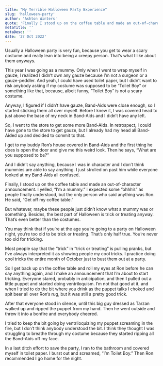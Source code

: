 ```yaml
---
title: "My Terrible Halloween Party Experience"
slug: 'halloween-party'
author: 'Ashton Winters'
quote: 'Finally I stood up on the coffee table and made an out-of-character announcement. I yelled, “I’m a mummy.” I expected some “ohhh’s” as people finally understood, but the only person who said anything was Ron. He said, 'Get off my coffee table.''
metaTitle: ''
metaDesc: ''
date: '27 Oct 2022'
---
```


Usually a Halloween party is very fun, because you get to wear a scary costume and really lean into being a creepy person. That’s what I like about them anyways.

This year I was going as a mummy. Only when I went to wrap myself in gauze, I realized I didn’t own any gauze because I’m not a surgeon or a gauze-peddler. And yeah, I could have used toilet paper, but I didn’t want to risk anybody asking if my costume was supposed to be “Toilet Boy” or something like that, because, albeit funny, “Toilet Boy” is not a scary costume.

Anyway, I figured if I didn’t have gauze, Band-Aids were close enough, so I started sticking them all over myself. Before I knew it, I was covered head to just above the base of my neck in Band-Aids and I didn’t have any left.

So, I went to the store to get some more Band-Aids. In retrospect, I could have gone to the store to get gauze, but I already had my head all Band-Aided up and decided to commit to that.

I get to my buddy Ron’s house covered in Band-Aids and the first thing he does is open the door and give me this weird look. Then he says, “What are you supposed to be?”

And I didn’t say anything, because I was in character and I don’t think mummies are able to say anything. I just strolled on past him while everyone looked at my Band-Aids all confused.

Finally, I stood up on the coffee table and made an out-of-character announcement. I yelled, “I’m a mummy.” I expected some “ohhh’s” as people finally understood, but the only person who said anything was Ron. He said, “Get off my coffee table.”

But whatever, maybe these people just didn’t know what a mummy was or something. Besides, the best part of Halloween is trick or treating anyway. That’s even better than the costumes.

You may think that if you’re at the age you’re going to a party on Halloween night, you’re too old to be trick or treating. That’s only half true. You’re never too old for tricking.

Most people say that the “trick” in “trick or treating” is pulling pranks, but I’ve always interpreted it as showing people my cool tricks. I practice doing cool tricks the entire month of October just to bust them out at a party.

So I get back up on the coffee table and roll my eyes at Ron before he can say anything again, and 
I make an announcement that I’m about to start tricking. Everyone stared, probably in anticipation, and then I pulled out a little puppet and started doing ventriloquism. I’m not that good at it, and when I tried to do the bit where you drink as the puppet talks I choked and spit beer all over Ron’s rug, but it was still a pretty good trick.

After that everyone stood in silence, until this big guy dressed as Tarzan walked up and ripped the puppet from my hand. Then he went outside and threw it into a bonfire and everybody cheered.

I tried to keep the bit going by ventriloquizing my puppet screaming in the fire, but I don’t think anybody understood the bit. I think they thought I was struggling to breathe through my costume because they started ripping all the Band-Aids off my face.

In a last ditch effort to save the party, I ran to the bathroom and covered myself in toilet paper. I burst out and screamed, “I’m Toilet Boy.” Then Ron recommended I go home for the night.